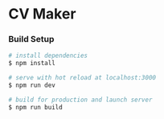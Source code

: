  # CV Maker 
 
 ### Build Setup  
 ```bash
 # install dependencies 
 $ npm install  

 # serve with hot reload at localhost:3000 
 $ npm run dev  

 # build for production and launch server 
 $ npm run build 
 ```
